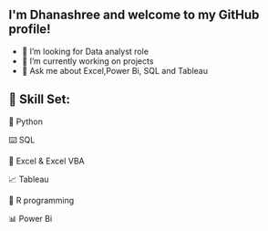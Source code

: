 ## I'm Dhanashree  and welcome to my GitHub profile!

- 🔭 I’m looking for Data analyst role
- 🌱 I’m currently working on projects
- 💬 Ask me about Excel,Power Bi, SQL and Tableau

<!---
Dhanashree213/Dhanashree213 is a ✨ special ✨ repository because its `README.md` (this file) appears on your GitHub profile.
You can click the Preview link to take a look at your changes.
--->

## 🧮 Skill Set:

🐍 Python

⌨️ SQL

🔢 Excel & Excel VBA

📈 Tableau

🎯 R programming

📊 Power Bi

